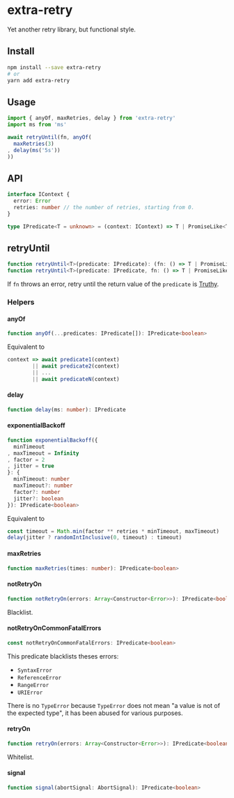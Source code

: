 # extra-retry
Yet another retry library, but functional style.

## Install

```sh
npm install --save extra-retry
# or
yarn add extra-retry
```

## Usage

```ts
import { anyOf, maxRetries, delay } from 'extra-retry'
import ms from 'ms'

await retryUntil(fn, anyOf(
  maxRetries(3)
, delay(ms('5s'))
))
```

## API

```ts
interface IContext {
  error: Error
  retries: number // the number of retries, starting from 0.
}

type IPredicate<T = unknown> = (context: IContext) => T | PromiseLike<T>
```

## retryUntil

```ts
function retryUntil<T>(predicate: IPredicate): (fn: () => T | PromiseLike<T>) => Promise<T>
function retryUntil<T>(predicate: IPredicate, fn: () => T | PromiseLike<T>): Promise<T>
```

If `fn` throws an error,
retry until the return value of the `predicate` is [Truthy].

[Truthy]: https://developer.mozilla.org/en-US/docs/Glossary/Truthy

### Helpers

#### anyOf

```ts
function anyOf(...predicates: IPredicate[]): IPredicate<boolean>
```

Equivalent to
```ts
context => await predicate1(context)
        || await predicate2(context)
        || ...
        || await predicateN(context)
```

#### delay

```ts
function delay(ms: number): IPredicate
```

#### exponentialBackoff

```ts
function exponentialBackoff({
  minTimeout
, maxTimeout = Infinity
, factor = 2
, jitter = true
}: {
  minTimeout: number
  maxTimeout?: number
  factor?: number
  jitter?: boolean
}): IPredicate<boolean>
```

Equivalent to
```ts
const timeout = Math.min(factor ** retries * minTimeout, maxTimeout)
delay(jitter ? randomIntInclusive(0, timeout) : timeout)
```

#### maxRetries

```ts
function maxRetries(times: number): IPredicate<boolean>
```

#### notRetryOn

```ts
function notRetryOn(errors: Array<Constructor<Error>>): IPredicate<boolean>
```

Blacklist.

#### notRetryOnCommonFatalErrors

```ts
const notRetryOnCommonFatalErrors: IPredicate<boolean>
```

This predicate blacklists theses errors:
- `SyntaxError`
- `ReferenceError`
- `RangeError`
- `URIError`

There is no `TypeError` because `TypeError` does not mean
"a value is not of the expected type",
it has been abused for various purposes.

#### retryOn

```ts
function retryOn(errors: Array<Constructor<Error>>): IPredicate<boolean>
```

Whitelist.

#### signal

```ts
function signal(abortSignal: AbortSignal): IPredicate<boolean>
```
